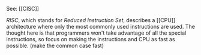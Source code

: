 See: [[CISC]]

*RISC*, which stands for *Reduced Instruction Set*, describes a [[CPU]] architecture where only the most commonly used instructions are used. The thought here is that programmers won't take advantage of all the special instructions, so focus on making the instructions and CPU as fast as possible. (make the common case fast) 